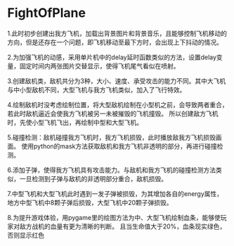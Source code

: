 # FightOfPlane

1.此时初步创建出我方飞机，加载出背景图片和背景音乐，且能够控制飞机移动的方向，但是还存在一个问题，即飞机移动至最下方时，会出现上下抖动的情况。

2.为加强飞机的动感，采用单片机中的delay延时函数类似的方法，设置delay变量，固定时间内两张图片交替显示，使得飞机尾气看似在喷射。

3.创建敌机类，敌机共分为3种，大小、速度、承受攻击的能力不同。其中大飞机与中小型敌机不同，大型飞机与我方飞机类似，加入了飞行特效。

4.绘制敌机时没考虑绘制位置，将大型敌机绘制在小型机之前，会导致两者重合，若此时敌机逼近会使我方飞机被另一未被摧毁的飞机撞毁。
所以创建敌方飞机时，先使小型飞机飞出，再绘制中型和大型飞机。

5.碰撞检测：敌机碰撞我方飞机时，我方飞机损毁，此时播放敌我方飞机损毁画面。
使用python的mask方法获取敌机和我方飞机非透明的部分，再进行碰撞检测。

6.添加子弹，使得我方飞机具有攻击能力。与敌机和我方飞机的碰撞检测方法类似，一旦检测到子弹与敌机的非透明部分重合，敌机损毁。

7.中型飞机和大型飞机此时遇到一发子弹被损毁，为其增加各自的energy属性，地方中型飞机中8颗子弹后损毁，大型飞机中20颗子弹损毁。

8.为提升游戏体验，用pygame里的绘图方法为中、大型飞机绘制血条，能够使玩家对敌方战机的血量有更为清晰的判断。
且当生命值大于20%，血条现实绿色，否则显示红色
